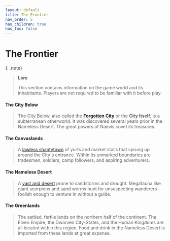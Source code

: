 ```yaml
---
layout: default
title: The Frontier
nav_order: 5
has_children: true
has_toc: false
---
```


# The Frontier

{: .note}
> **Lore**
>
> This section contains information on the game world and its inhabitants. Players are not required to be familiar with it before play.

#### The City Below

> The City Below, also called the **[Forgotten City](city_below)** or the **City Itself**, is a subterranean otherworld. It was discovered several years prior in the Nameless Desert. The great powers of Naevis covet its treasures.

#### The Canvaslands

> A [lawless shantytown](canvaslands/index) of yurts and market stalls that sprung up around the City's entrance. Within its unmarked boundaries are tradesmen, soldiers, camp followers, and aspiring adventurers. 


#### The Nameless Desert

> A [vast arid desert](nameless_desert) prone to sandstorms and drought. Megafauna like giant scorpions and sand worms hunt for unsuspecting wanderers foolish enough to venture in without a guide.

#### The Greenlands

> The settled, fertile lands on the northern half of the continent. The Elven Empire, the Dwarven City-States, and the Human Kingdoms are all located within this region. Food and drink in the Nameless Desert is imported from these lands at great expense.